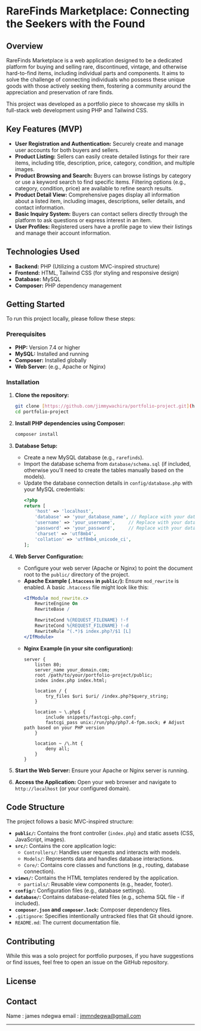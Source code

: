 # RareFinds Marketplace: Connecting the Seekers with the Found

## Overview

RareFinds Marketplace is a web application designed to be a dedicated platform for buying and selling rare, discontinued, vintage, and otherwise hard-to-find items, including individual parts and components. It aims to solve the challenge of connecting individuals who possess these unique goods with those actively seeking them, fostering a community around the appreciation and preservation of rare finds.

This project was developed as a portfolio piece to showcase my skills in full-stack web development using PHP and Tailwind CSS.

## Key Features (MVP)

* **User Registration and Authentication:** Securely create and manage user accounts for both buyers and sellers.
* **Product Listing:** Sellers can easily create detailed listings for their rare items, including title, description, price, category, condition, and multiple images.
* **Product Browsing and Search:** Buyers can browse listings by category or use a keyword search to find specific items. Filtering options (e.g., category, condition, price) are available to refine search results.
* **Product Detail View:** Comprehensive pages display all information about a listed item, including images, descriptions, seller details, and contact information.
* **Basic Inquiry System:** Buyers can contact sellers directly through the platform to ask questions or express interest in an item.
* **User Profiles:** Registered users have a profile page to view their listings and manage their account information.

## Technologies Used

* **Backend:** PHP (Utilizing a custom MVC-inspired structure)
* **Frontend:** HTML, Tailwind CSS (for styling and responsive design)
* **Database:** MySQL
* **Composer:** PHP dependency management

## Getting Started

To run this project locally, please follow these steps:

### Prerequisites

* **PHP:** Version 7.4 or higher
* **MySQL:** Installed and running
* **Composer:** Installed globally
* **Web Server:** (e.g., Apache or Nginx)

### Installation

1.  **Clone the repository:**
    ```bash
    git clone [https://github.com/jimmywachira/portfolio-project.git](https://www.google.com/search?q=https://github.com/jimmywachira/portfolio-project.git)
    cd portfolio-project
    ```

2.  **Install PHP dependencies using Composer:**
    ```bash
    composer install
    ```

3.  **Database Setup:**
    * Create a new MySQL database (e.g., `rarefinds`).
    * Import the database schema from `database/schema.sql` (if included, otherwise you'll need to create the tables manually based on the models).
    * Update the database connection details in `config/database.php` with your MySQL credentials:
        ```php
        <?php
        return [
            'host' => 'localhost',
            'database' => 'your_database_name', // Replace with your database name
            'username' => 'your_username',     // Replace with your database username
            'password' => 'your_password',     // Replace with your database password
            'charset' => 'utf8mb4',
            'collation' => 'utf8mb4_unicode_ci',
        ];
        ```

4.  **Web Server Configuration:**
    * Configure your web server (Apache or Nginx) to point the document root to the `public/` directory of the project.
    * **Apache Example (`.htaccess` in `public/`):** Ensure `mod_rewrite` is enabled. A basic `.htaccess` file might look like this:
        ```apache
        <IfModule mod_rewrite.c>
            RewriteEngine On
            RewriteBase /

            RewriteCond %{REQUEST_FILENAME} !-f
            RewriteCond %{REQUEST_FILENAME} !-d
            RewriteRule ^(.*)$ index.php?/$1 [L]
        </IfModule>
        ```
    * **Nginx Example (in your site configuration):**
        ```nginx
        server {
            listen 80;
            server_name your_domain.com;
            root /path/to/your/portfolio-project/public;
            index index.php index.html;

            location / {
                try_files $uri $uri/ /index.php?$query_string;
            }

            location ~ \.php$ {
                include snippets/fastcgi-php.conf;
                fastcgi_pass unix:/run/php/php7.4-fpm.sock; # Adjust path based on your PHP version
            }

            location ~ /\.ht {
                deny all;
            }
        }
        ```

5.  **Start the Web Server:** Ensure your Apache or Nginx server is running.

6.  **Access the Application:** Open your web browser and navigate to `http://localhost` (or your configured domain).

## Code Structure

The project follows a basic MVC-inspired structure:

* **`public/`:** Contains the front controller (`index.php`) and static assets (CSS, JavaScript, images).
* **`src/`:** Contains the core application logic:
    * `Controllers/`: Handles user requests and interacts with models.
    * `Models/`: Represents data and handles database interactions.
    * `Core/`: Contains core classes and functions (e.g., routing, database connection).
* **`views/`:** Contains the HTML templates rendered by the application.
    * `partials/`: Reusable view components (e.g., header, footer).
* **`config/`:** Configuration files (e.g., database settings).
* **`database/`:** Contains database-related files (e.g., schema SQL file - if included).
* **`composer.json` and `composer.lock`:** Composer dependency files.
* `.gitignore`: Specifies intentionally untracked files that Git should ignore.
* `README.md`: The current documentation file.

## Contributing

While this was a solo project for portfolio purposes, if you have suggestions or find issues, feel free to open an issue on the GitHub repository.

## License



## Contact

Name : james ndegwa
email : jmmndegwa@gmail.com  

---
